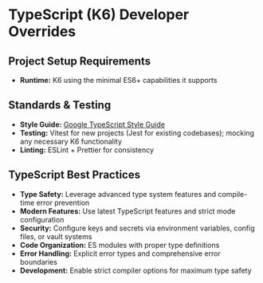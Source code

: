# TypeScript (K6) Developer Overrides

## Project Setup Requirements

- **Runtime:** K6 using the minimal ES6+ capabilities it supports

## Standards & Testing

- **Style Guide:** [Google TypeScript Style Guide](https://google.github.io/styleguide/tsguide.html)
- **Testing:** Vitest for new projects (Jest for existing codebases); mocking any necessary K6 functionality
- **Linting:** ESLint + Prettier for consistency

## TypeScript Best Practices

- **Type Safety:** Leverage advanced type system features and compile-time error prevention
- **Modern Features:** Use latest TypeScript features and strict mode configuration
- **Security:** Configure keys and secrets via environment variables, config files, or vault systems
- **Code Organization:** ES modules with proper type definitions
- **Error Handling:** Explicit error types and comprehensive error boundaries
- **Development:** Enable strict compiler options for maximum type safety
